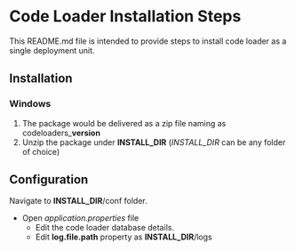 # Code Loader Installation Steps
This README.md file is intended to provide steps to install code loader as a single deployment unit.

## Installation
### Windows
1. The package would be delivered as a zip file naming as codeloaders_**version**
2. Unzip the package under **INSTALL_DIR** (*INSTALL_DIR* can be any folder of choice)

## Configuration
Navigate to **INSTALL_DIR**/conf folder.
* Open *application.properties* file
  * Edit the code loader database details.
  * Edit **log.file.path** property as **INSTALL_DIR**/logs
